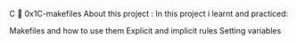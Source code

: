 C 📃 0x1C-makefiles
About this project :
In this project i learnt and practiced:

Makefiles and how to use them
Explicit and implicit rules
Setting variables
